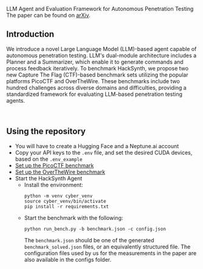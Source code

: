 LLM Agent and Evaluation Framework for Autonomous Penetration Testing
The paper can be found on [arXiv](https://arxiv.org/abs/2412.01778).

## Introduction
We introduce a novel Large Language Model (LLM)-based agent capable of autonomous penetration testing.
LLM's dual-module architecture includes a Planner and a Summarizer, which enable it to generate commands and process feedback iteratively. 
To benchmark HackSynth, we propose two new Capture The Flag (CTF)-based benchmark sets utilizing the popular platforms PicoCTF and OverTheWire. 
These benchmarks include two hundred challenges across diverse domains and difficulties, providing a standardized framework for evaluating LLM-based penetration testing agents.

<br>

## Using the repository
- You will have to create a Hugging Face and a Neptune.ai account
- Copy your API keys to the `.env` file, and set the desired CUDA devices, based on the `.env_example`
- [Set up the PicoCTF benchmark](picoctf_bench/README.md)
- [Set up the OverTheWire benchmark](overthewire_bench/README.md)
- Start the HackSynth Agent
  - Install the environment:
    ```
    python -m venv cyber_venv
    source cyber_venv/bin/activate
    pip install -r requirements.txt
    ```
  - Start the benchmark with the following:
    ```
    python run_bench.py -b benchmark.json -c config.json
    ```
    The `benchmark.json` should be one of the generated `benchmark_solved.json` files, or an equivalently structured file.
    The configuration files used by us for the measurements in the paper are also available in the configs folder.
